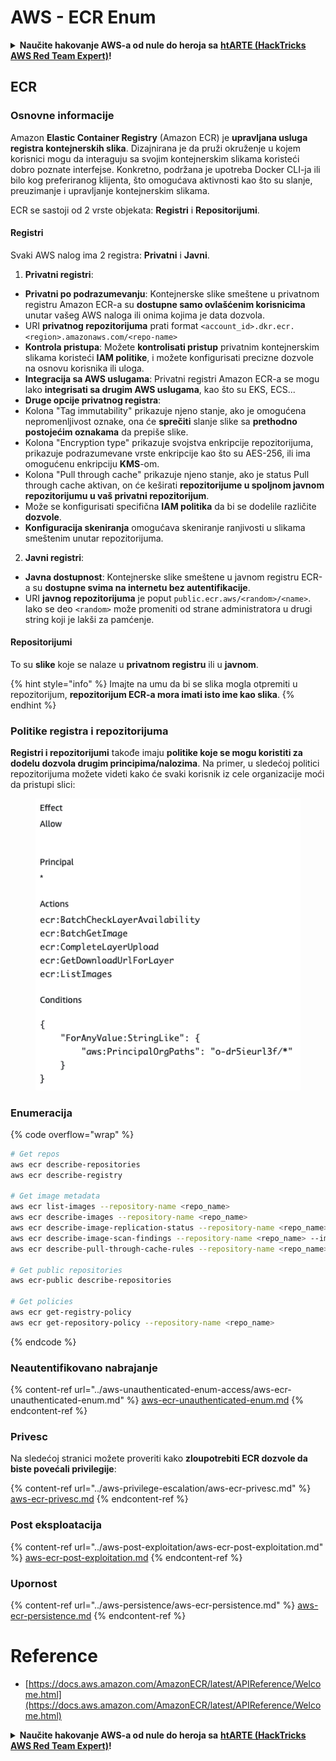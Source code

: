 # AWS - ECR Enum

<details>

<summary><strong>Naučite hakovanje AWS-a od nule do heroja sa</strong> <a href="https://training.hacktricks.xyz/courses/arte"><strong>htARTE (HackTricks AWS Red Team Expert)</strong></a><strong>!</strong></summary>

Drugi načini podrške HackTricks-u:

* Ako želite da vidite **vašu kompaniju reklamiranu na HackTricks-u** ili **preuzmete HackTricks u PDF formatu** proverite [**SUBSCRIPTION PLANS**](https://github.com/sponsors/carlospolop)!
* Nabavite [**zvanični PEASS & HackTricks swag**](https://peass.creator-spring.com)
* Otkrijte [**The PEASS Family**](https://opensea.io/collection/the-peass-family), našu kolekciju ekskluzivnih [**NFT-ova**](https://opensea.io/collection/the-peass-family)
* **Pridružite se** 💬 [**Discord grupi**](https://discord.gg/hRep4RUj7f) ili [**telegram grupi**](https://t.me/peass) ili nas **pratite** na **Twitter-u** 🐦 [**@hacktricks_live**](https://twitter.com/hacktricks_live)**.**
* **Podelite svoje hakovanje trikove slanjem PR-ova na** [**HackTricks**](https://github.com/carlospolop/hacktricks) i [**HackTricks Cloud**](https://github.com/carlospolop/hacktricks-cloud) github repozitorijume.

</details>

## ECR

### Osnovne informacije

Amazon **Elastic Container Registry** (Amazon ECR) je **upravljana usluga registra kontejnerskih slika**. Dizajnirana je da pruži okruženje u kojem korisnici mogu da interaguju sa svojim kontejnerskim slikama koristeći dobro poznate interfejse. Konkretno, podržana je upotreba Docker CLI-ja ili bilo kog preferiranog klijenta, što omogućava aktivnosti kao što su slanje, preuzimanje i upravljanje kontejnerskim slikama.

ECR se sastoji od 2 vrste objekata: **Registri** i **Repositorijumi**.

#### Registri

Svaki AWS nalog ima 2 registra: **Privatni** i **Javni**.

1. **Privatni registri**:

* **Privatni po podrazumevanju**: Kontejnerske slike smeštene u privatnom registru Amazon ECR-a su **dostupne samo ovlašćenim korisnicima** unutar vašeg AWS naloga ili onima kojima je data dozvola.
* URI **privatnog repozitorijuma** prati format `<account_id>.dkr.ecr.<region>.amazonaws.com/<repo-name>`
* **Kontrola pristupa**: Možete **kontrolisati pristup** privatnim kontejnerskim slikama koristeći **IAM politike**, i možete konfigurisati precizne dozvole na osnovu korisnika ili uloga.
* **Integracija sa AWS uslugama**: Privatni registri Amazon ECR-a se mogu lako **integrisati sa drugim AWS uslugama**, kao što su EKS, ECS...
* **Druge opcije privatnog registra**:
* Kolona "Tag immutability" prikazuje njeno stanje, ako je omogućena nepromenljivost oznake, ona će **sprečiti** slanje slike sa **prethodno postojećim oznakama** da prepiše slike.
* Kolona "Encryption type" prikazuje svojstva enkripcije repozitorijuma, prikazuje podrazumevane vrste enkripcije kao što su AES-256, ili ima omogućenu enkripciju **KMS**-om.
* Kolona "Pull through cache" prikazuje njeno stanje, ako je status Pull through cache aktivan, on će keširati **repozitorijume u spoljnom javnom repozitorijumu u vaš privatni repozitorijum**.
* Može se konfigurisati specifična **IAM politika** da bi se dodelile različite **dozvole**.
* **Konfiguracija skeniranja** omogućava skeniranje ranjivosti u slikama smeštenim unutar repozitorijuma.

2. **Javni registri**:

* **Javna dostupnost**: Kontejnerske slike smeštene u javnom registru ECR-a su **dostupne svima na internetu bez autentifikacije**.
* URI **javnog repozitorijuma** je poput `public.ecr.aws/<random>/<name>`. Iako se deo `<random>` može promeniti od strane administratora u drugi string koji je lakši za pamćenje.

#### **Repositorijumi**

To su **slike** koje se nalaze u **privatnom registru** ili u **javnom**.

{% hint style="info" %}
Imajte na umu da bi se slika mogla otpremiti u repozitorijum, **repozitorijum ECR-a mora imati isto ime kao slika**.
{% endhint %}

### Politike registra i repozitorijuma

**Registri i repozitorijumi** takođe imaju **politike koje se mogu koristiti za dodelu dozvola drugim principima/nalozima**. Na primer, u sledećoj politici repozitorijuma možete videti kako će svaki korisnik iz cele organizacije moći da pristupi slici:

<figure><img src="../../../.gitbook/assets/image (87).png" alt=""><figcaption></figcaption></figure>

### Enumeracija

{% code overflow="wrap" %}
```bash
# Get repos
aws ecr describe-repositories
aws ecr describe-registry

# Get image metadata
aws ecr list-images --repository-name <repo_name>
aws ecr describe-images --repository-name <repo_name>
aws ecr describe-image-replication-status --repository-name <repo_name> --image-id <image_id>
aws ecr describe-image-scan-findings --repository-name <repo_name> --image-id <image_id>
aws ecr describe-pull-through-cache-rules --repository-name <repo_name> --image-id <image_id>

# Get public repositories
aws ecr-public describe-repositories

# Get policies
aws ecr get-registry-policy
aws ecr get-repository-policy --repository-name <repo_name>
```
{% endcode %}

### Neautentifikovano nabrajanje

{% content-ref url="../aws-unauthenticated-enum-access/aws-ecr-unauthenticated-enum.md" %}
[aws-ecr-unauthenticated-enum.md](../aws-unauthenticated-enum-access/aws-ecr-unauthenticated-enum.md)
{% endcontent-ref %}

### Privesc

Na sledećoj stranici možete proveriti kako **zloupotrebiti ECR dozvole da biste povećali privilegije**:

{% content-ref url="../aws-privilege-escalation/aws-ecr-privesc.md" %}
[aws-ecr-privesc.md](../aws-privilege-escalation/aws-ecr-privesc.md)
{% endcontent-ref %}

### Post eksploatacija

{% content-ref url="../aws-post-exploitation/aws-ecr-post-exploitation.md" %}
[aws-ecr-post-exploitation.md](../aws-post-exploitation/aws-ecr-post-exploitation.md)
{% endcontent-ref %}

### Upornost

{% content-ref url="../aws-persistence/aws-ecr-persistence.md" %}
[aws-ecr-persistence.md](../aws-persistence/aws-ecr-persistence.md)
{% endcontent-ref %}

# Reference
* [https://docs.aws.amazon.com/AmazonECR/latest/APIReference/Welcome.html](https://docs.aws.amazon.com/AmazonECR/latest/APIReference/Welcome.html)

<details>

<summary><strong>Naučite hakovanje AWS-a od nule do heroja sa</strong> <a href="https://training.hacktricks.xyz/courses/arte"><strong>htARTE (HackTricks AWS Red Team Expert)</strong></a><strong>!</strong></summary>

Drugi načini podrške HackTricks-u:

* Ako želite da vidite **vašu kompaniju reklamiranu u HackTricks-u** ili **preuzmete HackTricks u PDF formatu** proverite [**SUBSCRIPTION PLANS**](https://github.com/sponsors/carlospolop)!
* Nabavite [**zvanični PEASS & HackTricks swag**](https://peass.creator-spring.com)
* Otkrijte [**The PEASS Family**](https://opensea.io/collection/the-peass-family), našu kolekciju ekskluzivnih [**NFT-ova**](https://opensea.io/collection/the-peass-family)
* **Pridružite se** 💬 [**Discord grupi**](https://discord.gg/hRep4RUj7f) ili [**telegram grupi**](https://t.me/peass) ili nas **pratite** na **Twitter-u** 🐦 [**@hacktricks_live**](https://twitter.com/hacktricks_live)**.**
* **Podelite svoje hakovanje trikove slanjem PR-ova na** [**HackTricks**](https://github.com/carlospolop/hacktricks) i [**HackTricks Cloud**](https://github.com/carlospolop/hacktricks-cloud) github repozitorijume.

</details>
